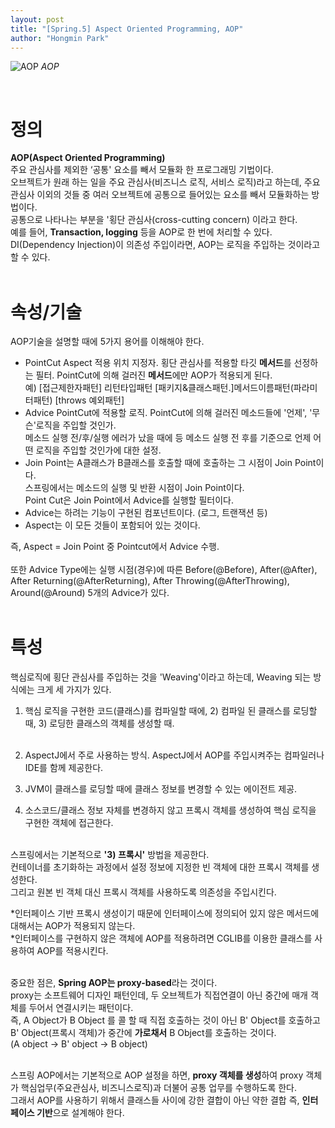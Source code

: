 ```yaml
---
layout: post
title: "[Spring.5] Aspect Oriented Programming, AOP"
author: "Hongmin Park"
---
```


![AOP](https://mail.google.com/mail/u/0?ui=2&ik=e26376f5e4&view=fimg&th=16b690ff6a49d2e9&attid=0.14&disp=emb&attbid=ANGjdJ8B_8VFgFTZb5GVF6zyaazz-VUjVtsmvNnmOdlKLuIHF2JjgvVGz8fHTQem6xyjNFhK5dbZabU6cTDJetFlqz29ngADQD_sWGFTVyqs0ADWEu6JCfpL9Q9zvp8&sz=s0-l75-ft&ats=1560951710482&rm=16b690ff6a49d2e9&zw&atsh=1 "AOP")
_AOP_

<br>

# 정의
**AOP(Aspect Oriented Programming)**<br>
주요 관심사를 제외한 ‘공통' 요소를 빼서 모듈화 한 프로그래밍 기법이다. <br>
오브젝트가 원래 하는 일을 주요 관심사(비즈니스 로직, 서비스 로직)라고 하는데, 주요관심사 이외의 것들 중 여러 오브젝트에 공통으로 들어있는 요소를 빼서 모듈화하는 방법이다.<br>
공통으로 나타나는 부분을 '횡단 관심사(cross-cutting concern) 이라고 한다. <br>
예를 들어, **Transaction, logging** 등을 AOP로 한 번에 처리할 수 있다.<br>
DI(Dependency Injection)이 의존성 주입이라면, AOP는 로직을 주입하는 것이라고 할 수 있다.<br><br>

# 속성/기술
AOP기술을 설명할 때에 5가지 용어를 이해해야 한다.<br>
- PointCut
Aspect 적용 위치 지정자. 횡단 관심사를 적용할 타깃 **메서드**를 선정하는 필터. PointCut에 의해 걸러진 **메서드**에만 AOP가 적용되게 된다.<br>
예) [접근제한자패턴] 리턴타입패턴 [패키지&클래스패턴.]메서드이름패턴(파라미터패턴) [throws 예외패턴]<br>
- Advice
PointCut에 적용할 로직. PointCut에 의해 걸러진 메소드들에 '언제', '무슨'로직을 주입할 것인가.<br>
메소드 실행 전/후/실행 에러가 났을 때에 등 메소드 실행 전 후를 기준으로 언제 어떤 로직을 주입할 것인가에 대한 설정.<br>
- Join Point는 A클래스가 B클래스를 호출할 때에 호출하는 그 시점이 Join Point이다. <br>
스프링에서는 메소드의 실행 및 반환 시점이 Join Point이다.<br>
Point Cut은 Join Point에서 Advice를 실행할 필터이다.<br>
- Advice는 하려는 기능이 구현된 컴포넌트이다. (로그, 트랜잭션 등)<br>
- Aspect는 이 모든 것들이 포함되어 있는 것이다.<br>

즉, Aspect = Join Point 중 Pointcut에서 Advice 수행.<br><br>
또한 Advice Type에는 실행 시점(경우)에 따른 Before(@Before), After(@After), After Returning(@AfterReturning), After Throwing(@AfterThrowing), Around(@Around) 5개의 Advice가 있다. <br><br>
 
 
# 특성
핵심로직에 횡단 관심사를 주입하는 것을 'Weaving'이라고 하는데, Weaving 되는 방식에는 크게 세 가지가 있다.<br>

1) 핵심 로직을 구현한 코드(클래스)를 컴파일할 때에, 2) 컴파일 된 클래스를 로딩할 때, 3) 로딩한 클래스의 객체를 생성할 때.
<br><br> 

1) AspectJ에서 주로 사용하는 방식.
AspectJ에서 AOP를 주입시켜주는 컴파일러나 IDE를 함께 제공한다.<br>
2) JVM이 클래스를 로딩할 때에 클래스 정보를 변경할 수 있는 에이전트 제공.<br>
3) 소스코드/클래스 정보 자체를 변경하지 않고 프록시 객체를 생성하여 핵심 로직을 구현한 객체에 접근한다.<br><br>

스프링에서는 기본적으로 **'3) 프록시'** 방법을 제공한다. <br>
컨테이너를 초기화하는 과정에서 설정 정보에 지정한 빈 객체에 대한 프록시 객체를 생성한다. <br>
그리고 원본 빈 객체 대신 프록시 객체를 사용하도록 의존성을 주입시킨다.<br>


*인터페이스 기반 프록시 생성이기 때문에 인터페이스에 정의되어 있지 않은 메서드에 대해서는 AOP가 적용되지 않는다.<br>
*인터페이스를 구현하지 않은 객체에 AOP를 적용하려면 CGLIB를 이용한 클래스를 사용하여 AOP를 적용시킨다. <br><br>

중요한 점은, **Spring AOP는 proxy-based**라는 것이다. <br>
proxy는 소프트웨어 디자인 패턴인데, 두 오브젝트가 직접연결이 아닌 중간에 매개 객체를 두어서 연결시키는 패턴이다.<br>
즉, A Object가 B Object 를 콜 할 때 직접 호출하는 것이 아닌 B' Object를 호출하고 B' Object(프록시 객체)가 중간에 **가로채서** B Object를 호출하는 것이다.<br>
(A object -> B' object -> B object)<br><br>



스프링 AOP에서는 기본적으로 AOP 설정을 하면, **proxy 객체를 생성**하여 proxy 객체가 핵심업무(주요관심사, 비즈니스로직)과 더불어 공통 업무를 수행하도록 한다.<br>
그래서 AOP를 사용하기 위해서 클래스들 사이에 강한 결합이 아닌 약한 결합 즉, **인터페이스 기반**으로 설계해야 한다.

